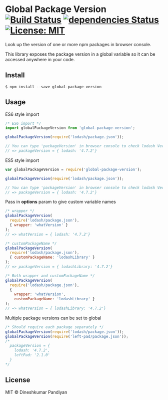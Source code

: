 # Global Package Version [![Build Status](https://travis-ci.org/flexdinesh/global-package-version.svg?branch=master)](https://travis-ci.org/flexdinesh/global-package-version) [![dependencies Status](https://david-dm.org/flexdinesh/global-package-version/status.svg)](https://david-dm.org/flexdinesh/global-package-version) [![License: MIT](https://img.shields.io/badge/License-MIT-blue.svg)](https://opensource.org/licenses/MIT)

Look up the version of one or more npm packages in browser console.

This library exposes the package version in a global variable so it can be accessed anywhere in your code.

## Install

```
$ npm install --save global-package-version
```

## Usage

ES6 style import
```js
/* ES6 import */
import globalPackageVersion from 'global-package-version';

globalPackageVersion(require('lodash/package.json'));

// You can type 'packageVersion' in browser console to check lodash Version
// => packageVersion = { lodash: '4.7.2'}
```
ES5 style import
```js
var globalPackageVersion = require('global-package-version');

globalPackageVersion(require('lodash/package.json'));

// You can type 'packageVersion' in browser console to check lodash Version
// => packageVersion = { lodash: '4.7.2'}
```

Pass in **options** param to give custom variable names

```js
/* wrapper */
globalPackageVersion(
  require('lodash/package.json'),
  { wrapper: 'whatVersion' }
);
// => whatVersion = { lodash: '4.7.2'}

/* customPackageName */
globalPackageVersion(
  require('lodash/package.json'),
  { customPackageName: 'lodashLibrary' }
);
// => packageVersion = { lodashLibrary: '4.7.2'}

/* Both wrapper and customPackageName */
globalPackageVersion(
  require('lodash/package.json'),
  {
    wrapper: 'whatVersion',
    customPackageName: 'lodashLibrary' }
);
// => whatVersion = { lodashLibrary: '4.7.2'}
```

Multiple package versions can be set to global

```js
/* Should require each package separately */
globalPackageVersion(require('lodash/package.json'));
globalPackageVersion(require('left-pad/package.json'));
/*
  packageVersion = {
    lodash: '4.7.2',
    leftPad: '2.1.0'
  }
*/
```

## License

MIT © Dineshkumar Pandiyan
